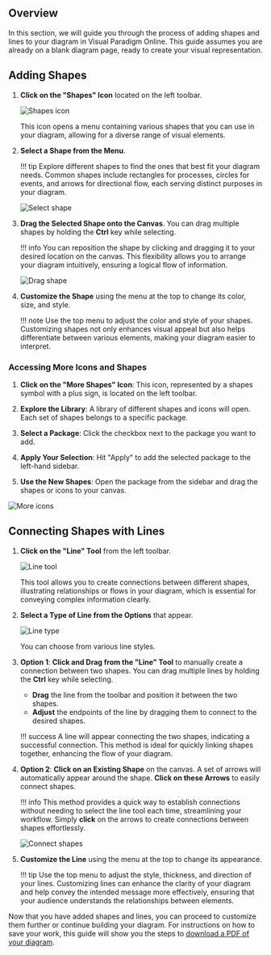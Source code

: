 ## Overview

In this section, we will guide you through the process of adding shapes and lines to your diagram in Visual Paradigm Online. This guide assumes you are already on a blank diagram page, ready to create your visual representation.

## Adding Shapes

1. **Click on the "Shapes" Icon** located on the left toolbar.

   ![Shapes icon](./images/shapes-icon.png)

   This icon opens a menu containing various shapes that you can use in your diagram, allowing for a diverse range of visual elements.

2. **Select a Shape from the Menu**.

    !!! tip
        Explore different shapes to find the ones that best fit your diagram needs. Common shapes include rectangles for processes, circles for events, and arrows for directional flow, each serving distinct purposes in your diagram.

   ![Select shape](./images/select-shape.png)

3. **Drag the Selected Shape onto the Canvas**. You can drag multiple shapes by holding the **Ctrl** key while selecting.

    !!! info
        You can reposition the shape by clicking and dragging it to your desired location on the canvas. This flexibility allows you to arrange your diagram intuitively, ensuring a logical flow of information.

   ![Drag shape](./images/drag-shape.gif)

4. **Customize the Shape** using the menu at the top to change its color, size, and style.

    !!! note
        Use the top menu to adjust the color and style of your shapes. Customizing shapes not only enhances visual appeal but also helps differentiate between various elements, making your diagram easier to interpret.

### Accessing More Icons and Shapes

1. **Click on the "More Shapes" Icon**: This icon, represented by a shapes symbol with a plus sign, is located on the left toolbar.

2. **Explore the Library**: A library of different shapes and icons will open. Each set of shapes belongs to a specific package.

3. **Select a Package**: Click the checkbox next to the package you want to add.

4. **Apply Your Selection**: Hit "Apply" to add the selected package to the left-hand sidebar.

5. **Use the New Shapes**: Open the package from the sidebar and drag the shapes or icons to your canvas.

![More icons](./images/more-icon.gif)

## Connecting Shapes with Lines

1. **Click on the "Line" Tool** from the left toolbar.

   ![Line tool](./images/line-tool.png)

   This tool allows you to create connections between different shapes, illustrating relationships or flows in your diagram, which is essential for conveying complex information clearly.

2. **Select a Type of Line from the Options** that appear.

   ![Line type](./images/line-type.png)

   You can choose from various line styles.

3. **Option 1**: **Click and Drag from the "Line" Tool** to manually create a connection between two shapes. You can drag multiple lines by holding the **Ctrl** key while selecting.

   - **Drag** the line from the toolbar and position it between the two shapes.
   - **Adjust** the endpoints of the line by dragging them to connect to the desired shapes.

    !!! success
        A line will appear connecting the two shapes, indicating a successful connection. This method is ideal for quickly linking shapes together, enhancing the flow of your diagram.

4. **Option 2**: **Click on an Existing Shape** on the canvas. A set of arrows will automatically appear around the shape. **Click on these Arrows** to easily connect shapes.

    !!! info
        This method provides a quick way to establish connections without needing to select the line tool each time, streamlining your workflow. Simply **click** on the arrows to create connections between shapes effortlessly.

   ![Connect shapes](./images/connect-shapes.gif)

5. **Customize the Line** using the menu at the top to change its appearance.

    !!! tip
        Use the top menu to adjust the style, thickness, and direction of your lines. Customizing lines can enhance the clarity of your diagram and help convey the intended message more effectively, ensuring that your audience understands the relationships between elements.

Now that you have added shapes and lines, you can proceed to customize them further or continue building your diagram. For instructions on how to save your work, this guide will show you the steps to [download a PDF of your diagram](https://vik061.github.io/Visual-Paradigm-User-Documentation/Downloading_PDF_of_diagram/).
